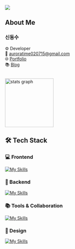 <link href="https://cdn.jsdelivr.net/gh/orioncactus/pretendard@v1.3.8/dist/web/static/pretendard.css" rel="stylesheet">

<div style="font-family: 'Pretendard', -apple-system, BlinkMacSystemFont, 'Segoe UI', Roboto, sans-serif;">

<img src="https://capsule-render.vercel.app/api?type=waving&color=gradient&height=300&section=header&text=Hi%20There%20👋&fontSize=50&fontAlign=50&fontAlignY=50" /> 

## About Me

### 신동수

⚙️ Developer<br>
📧 [auroratime020715@gmail.com](mailto:auroratime020715@gmail.com)<br>
🌐 [Portfolio]()<br>
📚 [Blog](https://blog.naver.com/auroratime020715)

<br>

<div style="display: flex; gap: 10px; flex-wrap: wrap;">
  <img src="https://github-readme-stats.vercel.app/api?username=Dongsusin&hide_title=false&hide_rank=false&show_icons=true&include_all_commits=true&count_private=true&disable_animations=false&theme=github_dark&locale=en&hide_border=false" height="160" alt="stats graph" />
</div>

## 🛠️ Tech Stack

### 💻 Frontend
[![My Skills](https://skillicons.dev/icons?i=html,css,js,react,ts,nextjs,threejs)](https://skillicons.dev)

### 🔧 Backend
[![My Skills](https://skillicons.dev/icons?i=nodejs,firebase)](https://skillicons.dev)

### 📚 Tools & Collaboration
[![My Skills](https://skillicons.dev/icons?i=git,github,notion,vscode,vite,netlify)](https://skillicons.dev)

### 🎨 Design
[![My Skills](https://skillicons.dev/icons?i=figma)](https://skillicons.dev)

</div>
